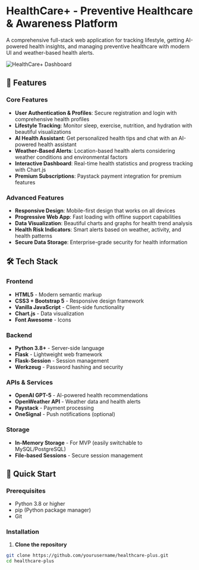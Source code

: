 # HealthCare+ - Preventive Healthcare & Awareness Platform

A comprehensive full-stack web application for tracking lifestyle, getting AI-powered health insights, and managing preventive healthcare with modern UI and weather-based health alerts.

![HealthCare+ Dashboard](https://via.placeholder.com/800x400?text=HealthCare%2B+Dashboard)

## 🌟 Features

### Core Features
- **User Authentication & Profiles**: Secure registration and login with comprehensive health profiles
- **Lifestyle Tracking**: Monitor sleep, exercise, nutrition, and hydration with beautiful visualizations
- **AI Health Assistant**: Get personalized health tips and chat with an AI-powered health assistant
- **Weather-Based Alerts**: Location-based health alerts considering weather conditions and environmental factors
- **Interactive Dashboard**: Real-time health statistics and progress tracking with Chart.js
- **Premium Subscriptions**: Paystack payment integration for premium features

### Advanced Features
- **Responsive Design**: Mobile-first design that works on all devices
- **Progressive Web App**: Fast loading with offline support capabilities
- **Data Visualization**: Beautiful charts and graphs for health trend analysis
- **Health Risk Indicators**: Smart alerts based on weather, activity, and health patterns
- **Secure Data Storage**: Enterprise-grade security for health information

## 🛠 Tech Stack

### Frontend
- **HTML5** - Modern semantic markup
- **CSS3 + Bootstrap 5** - Responsive design framework
- **Vanilla JavaScript** - Client-side functionality
- **Chart.js** - Data visualization
- **Font Awesome** - Icons

### Backend
- **Python 3.8+** - Server-side language
- **Flask** - Lightweight web framework
- **Flask-Session** - Session management
- **Werkzeug** - Password hashing and security

### APIs & Services
- **OpenAI GPT-5** - AI-powered health recommendations
- **OpenWeather API** - Weather data and health alerts
- **Paystack** - Payment processing
- **OneSignal** - Push notifications (optional)

### Storage
- **In-Memory Storage** - For MVP (easily switchable to MySQL/PostgreSQL)
- **File-based Sessions** - Secure session management

## 🚀 Quick Start

### Prerequisites
- Python 3.8 or higher
- pip (Python package manager)
- Git

### Installation

1. **Clone the repository**
```bash
git clone https://github.com/yourusername/healthcare-plus.git
cd healthcare-plus
